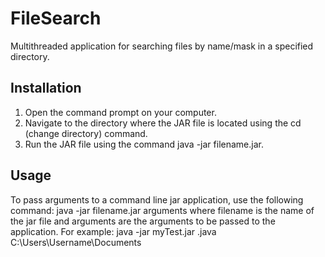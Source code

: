 # FileSearch
Multithreaded application for searching files by name/mask in a specified directory.
## Installation
1. Open the command prompt on your computer.
2. Navigate to the directory where the JAR file is located using the cd (change directory) command.
3. Run the JAR file using the command java -jar filename.jar.
## Usage
To pass arguments to a command line jar application, use the following command:
java -jar filename.jar arguments
where filename is the name of the jar file and arguments are the arguments to be passed to the application. 
For example:
java -jar myTest.jar   .java C:\Users\Username\Documents
